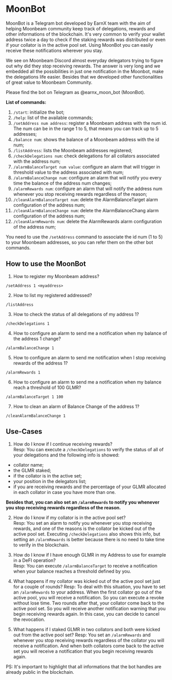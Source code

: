 # MoonBot
MoonBot is a Telegram bot developed by EarnX team with the aim of helping Moonbeam community keep track of delegations, rewards and other informations of the blockchain. It's very common to verify your wallet address twice a day to check if the staking rewards was distributed or even if your collator is in the active pool set. Using MoonBot you can easily receive these notifications wherever you stay.

We see on Moonbeam Discord almost everyday delegators trying to figure out why did they stop receiving rewards. The answer is very long and we embedded all the possibilities in just one notification in the Moonbot, make the delegations life easier. Besides that we developed other functionalities of great value to Moonbeam Community.

Please find the bot on Telegram as @earnx_moon_bot (MoonBot).

**List of commands:**

1. `/start`: initialize the bot;
2. `/help`: list of the available commands;
3. `/setAddress num address`: register a Moonbeam address with the num id. The num can be in the range 1 to 5, that means you can track up to 5 addresses;
4. `/balance num`: shows the balance of a Moonbeam address with the id num;
5. `/listAddress`: lists the Moonbeam addresses registered;
6. `/checkDelegations num`: check delegations for all collators associated with the address num;
7. `/alarmBalanceTarget num value`: configure an alarm that will trigger in threshold value to the address associated with num;
8. `/alarmBalanceChange num`: configure an alarm that will notify you every time the balance of the address num changes;
9. `/alarmRewards num`: configure an alarm that will notify the address num whenever you stop receiving rewards regardless of the reason;
10. `/cleanAlarmBalanceTarget num`: delete the AlarmBalanceTarget alarm configuration of the address num;
11. `/cleanAlarmBalanceChange num`: delete the AlarmBalanceChang alarm configuration of the address num;
12. `/cleanAlarmRewards num`: delete the AlarmRewards alarm configuration of the address num;

You need to use the `/setAddress` command to associate the id num (1 to 5) to your Moonbeam addresses, so you can refer them on the other bot commands.

## How to use the MoonBot

1. How to register my Moonbeam address?

  `/setAddress 1 <myaddress>`

2. How to list my registered addressed?

  `/listAddress`

3. How to check the status of all delegations of my address 1?

  `/checkDelegations 1`

4. How to configure an alarm to send me a notification when my balance of the address 1 change?
  
  `/alarmBalanceChange 1`
  
5. How to configure an alarm to send me notification when I stop receiving rewards of the address 1?
  
  `/alarmRewards 1`
  
6. How to configure an alarm to send me a notification when my balance reach a threshold of 100 GLMR?
  
  `/alarmBalanceTarget 1 100`

7. How to clean an alarm of Balance Change of the address 1?

  `/cleanAlarmBalanceChange 1`

## Use-Cases

1. How do I know if I continue receiving rewards? <br />
Resp: You can execute a `/checkDelegations` to verify the status of all of your delegations and the following info is showed: 
- collator name; 
- the GLMR staked; 
- if the collator is in the active set; 
- your position in the delegators list; 
- if you are receiving rewards and the percentage of your GLMR allocated in each collator in case you have more than one. <br />

**Besides that, you can also set an `/alarmRewards` to notify you whenever you stop receiving rewards regardless of the reason.**

2. How do I know if my collator is in the active pool set? <br />
Resp: You set an alarm to notify you whenever you stop receiving rewards, and one of the reasons is the collator be kicked out of the active pool set. Executing `/checkDelegations` also shows this info, but setting an `/alarmRewards` is better because there is no need to take time to verify in the blockchain.

3. How do I know if I have enough GLMR in my Address to use for example in a DeFI operation? <br />
Resp: You can execute `/alarmBalanceTarget` to receive a notification when your balance reaches a threshold defined by you.

4. What happens if my collator was kicked out of the active pool set just for a couple of rounds?
Resp: To deal with this situation, you have to set an `/alarmRewards` to your address. When the first collator go out of the active pool, you will receive a notification. So you can execute a revoke without lose time. Two rounds after that, your collator come back to the active pool set. So you will receive another notification warning that you begin receiving rewards again. In this case, you can decide to cancel the revocation.

5. What happens if I staked GLMR in two collators and both were kicked out from the active pool set?
Resp: You set an `/alarmRewards` and whenever you stop receiving rewards regardless of the collator you will receive a notification. And when both collators come back to the active set you will receive a notification that you begin receiving rewards again. 


PS: It's important to highlight that all informations that the bot handles are already public in the blockchain.
